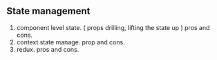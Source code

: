 ## State management

1. component level state. ( props drilling, lifting the state up ) pros and cons.
2. context state manage. prop and cons.
3. redux. pros and cons.
